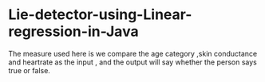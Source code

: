 # Lie-detector-using-Linear-regression-in-Java
The measure used here is we compare the age category ,skin conductance and heartrate as the input , and the output will say whether the person says true or false.
